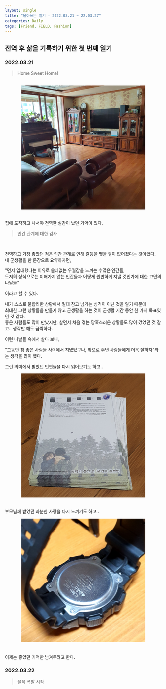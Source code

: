 ```yaml
---
layout: single
title: "몰아쓰는 일기 - 2022.03.21 ~ 22.03.27"
categories: Daily
tags: [Friend, FIELD, Fashion]
---
```


## 전역 후 삶을 기록하기 위한 첫 번째 일기

### 2022.03.21

> Home Sweet Home!
<br/>

<center>
<img src="/images/2022-05-16-daily-2/image1.jpeg" width="400" />
</center>
<br/>

집에 도착하고 나서야 전역한 실감이 났던 기억이 있다.
<br/>

> 인간 관계에 대한 감사
<br/>

전역하고 가장 좋았던 점은 인간 관계로 인해 갈등을 맺을 일이 없어졌다는 것이었다.<br/>
내 군생활을 한 문장으로 요약하자면,

"먼저 입대했다는 이유로 쓸데없는 우월감을 느끼는 수많은 인간들,<br/>
도저히 상식으로는 이해가지 않는 인간들과 어떻게 원만하게 지낼 것인가에 대한 고민의 나날들"

이라고 할 수 있다.<br/>

내가 스스로 불합리한 상황에서 절대 참고 넘기는 성격이 아닌 것을 알기 때문에<br/>
최대한 그런 상황들을 만들지 않고 군생활을 하는 것이 군생활 기간 동안 한 가지 목표였던 것 같다.<br/>
좋은 사람들도 많이 만났지만, 살면서 처음 겪는 당혹스러운 상황들도 많이 겼었던 것 같고.. 생각만 해도 끔찍하다.<br/>

이런 나날들 속에서 살다 보니,

"그동안 참 좋은 사람들 사이에서 지냈었구나, 앞으로 주변 사람들에게 더욱 잘하자"라는 생각을 많이 헀다.<br/>

그런 의미에서 받았던 인편들을 다시 읽어보기도 하고..<br/>
<center>
<img src="/images/2022-05-16-daily-2/image2.jpeg" width="400" />
</center><br/>

부모님께 받았던 과분한 사랑을 다시 느끼기도 하고..<br/>
<center>
<img src="/images/2022-05-16-daily-2/image3.jpeg" width="400" />
</center><br/>
<br/>
이제는 좋았던 기억만 남겨두려고 한다.

### 2022.03.22

> 물욕 폭발 시작